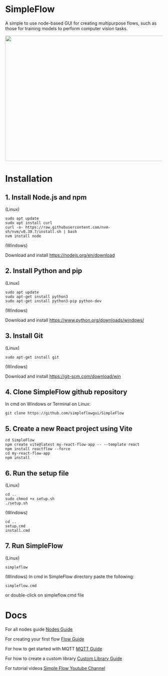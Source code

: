 # SimpleFlow
A simple to use node-based GUI for creating multipurpose flows, such as those for training models to perform computer vision tasks.

<a href="alternative text"><img src="https://github.com/simpleflowgui/SimpleFlow/blob/main/simpleflow.png" align="middle" width="800" height="400"></a>

# Installation
## 1. Install Node.js and npm

(Linux)
```code
sudo apt update
sudo apt install curl
curl -o- https://raw.githubusercontent.com/nvm-sh/nvm/v0.39.7/install.sh | bash
nvm install node
```

(Windows)

Download and install https://nodejs.org/en/download

## 2. Install Python and pip

(Linux)
```code
sudo apt update
sudo apt-get install python3
sudo apt-get install python3-pip python-dev
```

(Windows)

Download and install https://www.python.org/downloads/windows/

## 3. Install Git
(Linux)
```code
sudo apt-get install git
```

(Windows)

Download and install https://git-scm.com/download/win

## 4. Clone SimpleFlow github repository

In cmd on Windows or Terminal on Linux:

```code
git clone https://github.com/simpleflowgui/SimpleFlow
```

## 5. Create a new React project using Vite
```code
cd SimpleFlow
npm create vite@latest my-react-flow-app -- --template react
npm install reactflow --force
cd my-react-flow-app
npm install
```

## 6. Run the setup file

(Linux)
```code
cd ..
sudo chmod +x setup.sh
./setup.sh
```

(Windows)
```code
cd ..
setup.cmd
install.cmd
```

## 7. Run SimpleFlow
(Linux)
```code
simpleflow
```

(Windows)
In cmd in SimpleFlow directory paste the following:

```code
simpleflow.cmd
```

or double-click on simpleflow.cmd file


# Docs

For all nodes guide [Nodes Guide](https://simpleflowgui.github.io/nodes)

For creating your first flow [Flow Guide](https://simpleflowgui.github.io/flow)

For how to get started with MQTT [MQTT Guide](https://simpleflowgui.github.io/mqtt)

For how to create a custom library [Custom Library Guide](https://simpleflowgui.github.io/custom)

For tutorial videos [Simple Flow Youtube Channel](https://youtube.com/@SimpleFlow-pr6vy?si=D2S3IpeaQFZu_bFT)




